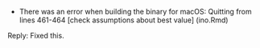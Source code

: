 * There was an error when building the binary for macOS:
Quitting from lines 461-464 [check assumptions about best value] (ino.Rmd)

Reply: Fixed this.
